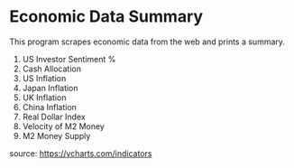 # Economic Data Summary

This program scrapes economic data from the web and prints a summary. 

1. US Investor Sentiment %
2. Cash Allocation
3. US Inflation
4. Japan Inflation
5. UK Inflation
6. China Inflation
7. Real Dollar Index
8. Velocity of M2 Money
9. M2 Money Supply

source: https://ycharts.com/indicators

